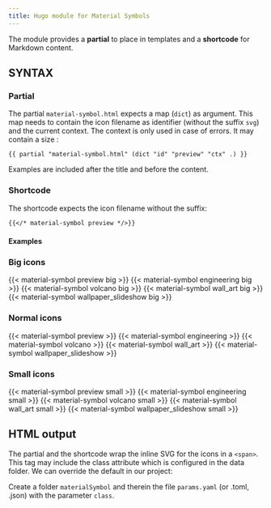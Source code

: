 ```yaml
---
title: Hugo module for Material Symbols
---
```


The module provides a **partial** to place in templates and a **shortcode** for Markdown content.

## SYNTAX

### Partial

The partial `material-symbol.html` expects a map (`dict`) as argument. This map needs to contain the icon filename as identifier (without the suffix `svg`) and the current context. The context is only used in case of errors. It may contain a size :

```go-html-template
{{ partial "material-symbol.html" (dict "id" "preview" "ctx" .) }}
```

Examples are included after the title and before the content.

### Shortcode

The shortcode expects the icon filename without the suffix:

```md
{{</* material-symbol preview */>}}
```

#### Examples 

### Big icons

{{< material-symbol preview big >}} {{< material-symbol engineering big >}} {{< material-symbol volcano big >}} {{< material-symbol wall_art big >}} {{< material-symbol wallpaper_slideshow big >}} 

### Normal icons

{{< material-symbol preview >}} {{< material-symbol engineering >}} {{< material-symbol volcano >}} {{< material-symbol wall_art >}} {{< material-symbol wallpaper_slideshow >}}

### Small icons

{{< material-symbol preview small >}} {{< material-symbol engineering small >}} {{< material-symbol volcano small >}} {{< material-symbol wall_art small >}} {{< material-symbol wallpaper_slideshow small >}}

## HTML output

The partial and the shortcode wrap the inline SVG for the icons in a `<span>`. This tag may include the class attribute which is configured in the data folder. We can override the default in our project:

Create a folder `materialSymbol` and therein the file `params.yaml` (or .toml, .json) with the parameter `class`.
